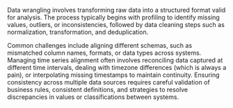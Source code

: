 Data wrangling involves transforming raw data into a structured format valid for analysis. The process typically begins with profiling to identify missing values, outliers, or inconsistencies, followed by data cleaning steps such as normalization, transformation, and deduplication. 

Common challenges include aligning different schemas, such as mismatched column names, formats, or data types across systems. Managing time series alignment often involves reconciling data captured at different time intervals, dealing with timezone differences (which is always a pain), or interpolating missing timestamps to maintain continuity. Ensuring consistency across multiple data sources requires careful validation of business rules, consistent definitions, and strategies to resolve discrepancies in values or classifications between systems. 